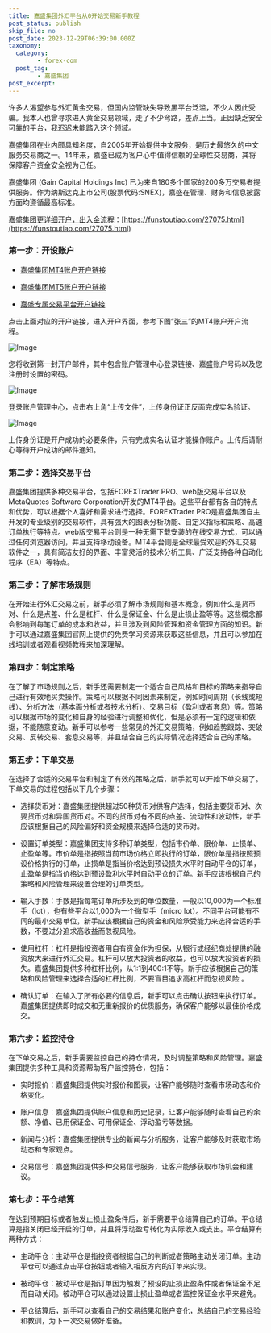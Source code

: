 ```yaml
---
title: 嘉盛集团外汇平台从0开始交易新手教程
post_status: publish
skip_file: no
post_date: 2023-12-29T06:39:00.000Z
taxonomy:
  category:
        - forex-com
  post_tag:
        - 嘉盛集团
post_excerpt: 
---
```

许多人渴望参与外汇黄金交易，但国内监管缺失导致黑平台泛滥，不少人因此受骗。我本人也曾寻求进入黄金交易领域，走了不少弯路，差点上当。正因缺乏安全可靠的平台，我迟迟未能踏入这个领域。

嘉盛集团在业内颇具知名度，自2005年开始提供中文服务，是历史最悠久的中文服务交易商之一。14年来，嘉盛已成为客户心中值得信赖的全球性交易商，其将保障客户资金安全视为己任。

嘉盛集团 (Gain Capital Holdings Inc) 已为来自180多个国家的200多万交易者提供服务。作为纳斯达克上市公司(股票代码:SNEX)，嘉盛在管理、财务和信息披露方面均遵循最高标准。

[嘉盛集团更详细开户，出入金流程](https://funstoutiao.com/27075.html)：[https://funstoutiao.com/27075.html](https://funstoutiao.com/27075.html)

### 第一步：开设账户

* [嘉盛集团MT4账户开户链接](https://s.ssgg.net/jsmt4)

* [嘉盛集团MT5账户开户链接](https://s.ssgg.net/jsmt5)

* [嘉盛专属交易平台开户链接](https://s.ssgg.net/js)

点击上面对应的开户链接，进入开户界面，参考下图“张三”的MT4账户开户流程。

![Image](https://prod-files-secure.s3.us-west-2.amazonaws.com/39ed1227-6d7d-4570-be36-9ccd4a2c4241/7a167aea-686b-400d-af59-4e18eb607a40/640.png?X-Amz-Algorithm=AWS4-HMAC-SHA256&X-Amz-Content-Sha256=UNSIGNED-PAYLOAD&X-Amz-Credential=ASIAZI2LB466Q3LTCOBA%2F20251020%2Fus-west-2%2Fs3%2Faws4_request&X-Amz-Date=20251020T221310Z&X-Amz-Expires=3600&X-Amz-Security-Token=IQoJb3JpZ2luX2VjEE0aCXVzLXdlc3QtMiJIMEYCIQCJ%2BKpoPAIISPrvbQ26k8cr5ayFZnobBZxUCMuMa4yW2AIhAKW4NhCPxvWygo5qFn4zGfXLRS46%2B0hUXuAr%2BD%2F3vJHtKogECPb%2F%2F%2F%2F%2F%2F%2F%2F%2F%2FwEQABoMNjM3NDIzMTgzODA1IgzJqm%2Bvf1nH%2FQdkhlMq3AP%2FJZ48HXpEna1ezGHBIc79A9tkp25Sl8%2BPi3sw%2F3gq26cTVc4R3cQJs27pfczgUJ7P%2BvlROn%2F4VI7ckmp1YzY%2FnTNXhJ3Aaf8e%2FKdhoHRG3ofYoW1obp0gpif3jFVP6nbtOioCtOXE2GG4P7cMCammuzRBU4MfzcIk9cvsHlXw9EPE3ucZZk02H9%2FJWntgNrXZjiRePOecIKCx3Nd9Gf9Bjb7F3KRa%2F2gtJGuFquz%2BlRvcqXdS8D7AbOSjn7uLMfIoPMEhCyiYkSwJ80gvh9CmkNULaW93kmrdrl794cT0joO0bTL%2BqKyvYj%2FE%2B7NoGsY0MMIfH3HgtUGTao3pTkSSN%2FLgkl0hFrjIl0phyHqzuEkOxX5hRYLva2KvtLrUVokc9CITOwn7MqCvk8YlKG2ymAvi0hQ0aTs60gL65OPcBPcomgjEN95z8k0gXR%2FoNHjXoIBquWPlnMJ%2BevtS5zDi02fRexk8ffuCcS8kPC2qVLYXMtfoH0Zevk9cKHyvjdThkwJRbemtaEFFbevJGsT%2BveR2BmhXDzDrgxtQuIENCdkHlC4R2bXNc4mQWqZlxwsQnCCzyY9T5aDvB0zjFAWhQuDtN96KmDMP8kY5yCCqeFKG9%2BwsmuapDrJdnzCSwNrHBjqkAfAFYjXG9cZT%2BUVB0Yrl1mvWNrtm4KokeZ8oKmXOIGTCRkvCjcTFZ99ZDHawI2e3Q4cLrq4Su8XGp0tNovXQV0wlpbaB8xZEHDC%2FFf1Jlvt4bmov0SqtWsxMj73r0k%2FhuJA6zOrKZ1opBM%2BIND5ddHNde0sl5zqDeKoYfOk%2B46GAjcaesth2bR6XyjEvWbzEyS%2BOUlZtoOdH%2Ff38GSGnic02NlSC&X-Amz-Signature=bf1b794a34e886883c9efd39bdee4899cd19dd8ccd6141a3a61e6c80c690d966&X-Amz-SignedHeaders=host&x-amz-checksum-mode=ENABLED&x-id=GetObject)

您将收到第一封开户邮件，其中包含账户管理中心登录链接、嘉盛账户号码以及您注册时设置的密码。

![Image](https://prod-files-secure.s3.us-west-2.amazonaws.com/39ed1227-6d7d-4570-be36-9ccd4a2c4241/eaa1c6b3-2877-4284-a0e1-530e222c27fb/image.png?X-Amz-Algorithm=AWS4-HMAC-SHA256&X-Amz-Content-Sha256=UNSIGNED-PAYLOAD&X-Amz-Credential=ASIAZI2LB466Q3LTCOBA%2F20251020%2Fus-west-2%2Fs3%2Faws4_request&X-Amz-Date=20251020T221310Z&X-Amz-Expires=3600&X-Amz-Security-Token=IQoJb3JpZ2luX2VjEE0aCXVzLXdlc3QtMiJIMEYCIQCJ%2BKpoPAIISPrvbQ26k8cr5ayFZnobBZxUCMuMa4yW2AIhAKW4NhCPxvWygo5qFn4zGfXLRS46%2B0hUXuAr%2BD%2F3vJHtKogECPb%2F%2F%2F%2F%2F%2F%2F%2F%2F%2FwEQABoMNjM3NDIzMTgzODA1IgzJqm%2Bvf1nH%2FQdkhlMq3AP%2FJZ48HXpEna1ezGHBIc79A9tkp25Sl8%2BPi3sw%2F3gq26cTVc4R3cQJs27pfczgUJ7P%2BvlROn%2F4VI7ckmp1YzY%2FnTNXhJ3Aaf8e%2FKdhoHRG3ofYoW1obp0gpif3jFVP6nbtOioCtOXE2GG4P7cMCammuzRBU4MfzcIk9cvsHlXw9EPE3ucZZk02H9%2FJWntgNrXZjiRePOecIKCx3Nd9Gf9Bjb7F3KRa%2F2gtJGuFquz%2BlRvcqXdS8D7AbOSjn7uLMfIoPMEhCyiYkSwJ80gvh9CmkNULaW93kmrdrl794cT0joO0bTL%2BqKyvYj%2FE%2B7NoGsY0MMIfH3HgtUGTao3pTkSSN%2FLgkl0hFrjIl0phyHqzuEkOxX5hRYLva2KvtLrUVokc9CITOwn7MqCvk8YlKG2ymAvi0hQ0aTs60gL65OPcBPcomgjEN95z8k0gXR%2FoNHjXoIBquWPlnMJ%2BevtS5zDi02fRexk8ffuCcS8kPC2qVLYXMtfoH0Zevk9cKHyvjdThkwJRbemtaEFFbevJGsT%2BveR2BmhXDzDrgxtQuIENCdkHlC4R2bXNc4mQWqZlxwsQnCCzyY9T5aDvB0zjFAWhQuDtN96KmDMP8kY5yCCqeFKG9%2BwsmuapDrJdnzCSwNrHBjqkAfAFYjXG9cZT%2BUVB0Yrl1mvWNrtm4KokeZ8oKmXOIGTCRkvCjcTFZ99ZDHawI2e3Q4cLrq4Su8XGp0tNovXQV0wlpbaB8xZEHDC%2FFf1Jlvt4bmov0SqtWsxMj73r0k%2FhuJA6zOrKZ1opBM%2BIND5ddHNde0sl5zqDeKoYfOk%2B46GAjcaesth2bR6XyjEvWbzEyS%2BOUlZtoOdH%2Ff38GSGnic02NlSC&X-Amz-Signature=7359da05cccc73e7efd6bb70b65abd53b82104faf1e4901b522adb5c69638ce6&X-Amz-SignedHeaders=host&x-amz-checksum-mode=ENABLED&x-id=GetObject)

登录账户管理中心，点击右上角“上传文件”，上传身份证正反面完成实名验证。

![Image](https://prod-files-secure.s3.us-west-2.amazonaws.com/39ed1227-6d7d-4570-be36-9ccd4a2c4241/54090639-09fc-46b4-a135-e0289f707147/image.png?X-Amz-Algorithm=AWS4-HMAC-SHA256&X-Amz-Content-Sha256=UNSIGNED-PAYLOAD&X-Amz-Credential=ASIAZI2LB466Q3LTCOBA%2F20251020%2Fus-west-2%2Fs3%2Faws4_request&X-Amz-Date=20251020T221310Z&X-Amz-Expires=3600&X-Amz-Security-Token=IQoJb3JpZ2luX2VjEE0aCXVzLXdlc3QtMiJIMEYCIQCJ%2BKpoPAIISPrvbQ26k8cr5ayFZnobBZxUCMuMa4yW2AIhAKW4NhCPxvWygo5qFn4zGfXLRS46%2B0hUXuAr%2BD%2F3vJHtKogECPb%2F%2F%2F%2F%2F%2F%2F%2F%2F%2FwEQABoMNjM3NDIzMTgzODA1IgzJqm%2Bvf1nH%2FQdkhlMq3AP%2FJZ48HXpEna1ezGHBIc79A9tkp25Sl8%2BPi3sw%2F3gq26cTVc4R3cQJs27pfczgUJ7P%2BvlROn%2F4VI7ckmp1YzY%2FnTNXhJ3Aaf8e%2FKdhoHRG3ofYoW1obp0gpif3jFVP6nbtOioCtOXE2GG4P7cMCammuzRBU4MfzcIk9cvsHlXw9EPE3ucZZk02H9%2FJWntgNrXZjiRePOecIKCx3Nd9Gf9Bjb7F3KRa%2F2gtJGuFquz%2BlRvcqXdS8D7AbOSjn7uLMfIoPMEhCyiYkSwJ80gvh9CmkNULaW93kmrdrl794cT0joO0bTL%2BqKyvYj%2FE%2B7NoGsY0MMIfH3HgtUGTao3pTkSSN%2FLgkl0hFrjIl0phyHqzuEkOxX5hRYLva2KvtLrUVokc9CITOwn7MqCvk8YlKG2ymAvi0hQ0aTs60gL65OPcBPcomgjEN95z8k0gXR%2FoNHjXoIBquWPlnMJ%2BevtS5zDi02fRexk8ffuCcS8kPC2qVLYXMtfoH0Zevk9cKHyvjdThkwJRbemtaEFFbevJGsT%2BveR2BmhXDzDrgxtQuIENCdkHlC4R2bXNc4mQWqZlxwsQnCCzyY9T5aDvB0zjFAWhQuDtN96KmDMP8kY5yCCqeFKG9%2BwsmuapDrJdnzCSwNrHBjqkAfAFYjXG9cZT%2BUVB0Yrl1mvWNrtm4KokeZ8oKmXOIGTCRkvCjcTFZ99ZDHawI2e3Q4cLrq4Su8XGp0tNovXQV0wlpbaB8xZEHDC%2FFf1Jlvt4bmov0SqtWsxMj73r0k%2FhuJA6zOrKZ1opBM%2BIND5ddHNde0sl5zqDeKoYfOk%2B46GAjcaesth2bR6XyjEvWbzEyS%2BOUlZtoOdH%2Ff38GSGnic02NlSC&X-Amz-Signature=1a0a7bd02637fcd31da5c508bdac74e5f9f29e66d5c87f8fce0f34937239b595&X-Amz-SignedHeaders=host&x-amz-checksum-mode=ENABLED&x-id=GetObject)

上传身份证是开户成功的必要条件，只有完成实名认证才能操作账户。上传后请耐心等待开户成功的邮件通知。

### 第二步：选择交易平台

嘉盛集团提供多种交易平台，包括FOREXTrader PRO、web版交易平台以及MetaQuotes Software Corporation开发的MT4平台。这些平台都有各自的特点和优势，可以根据个人喜好和需求进行选择。FOREXTrader PRO是嘉盛集团自主开发的专业级别的交易软件，具有强大的图表分析功能、自定义指标和策略、高速订单执行等特点。web版交易平台则是一种无需下载安装的在线交易方式，可以通过任何浏览器访问，并且支持移动设备。MT4平台则是全球最受欢迎的外汇交易软件之一，具有简洁友好的界面、丰富灵活的技术分析工具、广泛支持各种自动化程序（EA）等特点。

### 第三步：了解市场规则

在开始进行外汇交易之前，新手必须了解市场规则和基本概念，例如什么是货币对、什么是点差、什么是杠杆、什么是保证金、什么是止损止盈等等。这些概念都会影响到每笔订单的成本和收益，并且涉及到风险管理和资金管理方面的知识。新手可以通过嘉盛集团官网上提供的免费学习资源来获取这些信息，并且可以参加在线培训或者观看视频教程来加深理解。

### 第四步：制定策略

在了解了市场规则之后，新手还需要制定一个适合自己风格和目标的策略来指导自己进行有效地买卖操作。策略可以根据不同因素来制定，例如时间周期（长线或短线）、分析方法（基本面分析或者技术分析）、交易目标（盈利或者套息）等。策略可以根据市场的变化和自身的经验进行调整和优化，但是必须有一定的逻辑和依据，不能随意变动。新手可以参考一些常见的外汇交易策略，例如趋势跟踪、突破交易、反转交易、套息交易等，并且结合自己的实际情况选择适合自己的策略。

### 第五步：下单交易

在选择了合适的交易平台和制定了有效的策略之后，新手就可以开始下单交易了。下单交易的过程包括以下几个步骤：

* 选择货币对：嘉盛集团提供超过50种货币对供客户选择，包括主要货币对、次要货币对和异国货币对。不同的货币对有不同的点差、流动性和波动性，新手应该根据自己的风险偏好和资金规模来选择合适的货币对。

* 设置订单类型：嘉盛集团支持多种订单类型，包括市价单、限价单、止损单、止盈单等。市价单是指按照当前市场价格立即执行的订单，限价单是指按照预设价格执行的订单，止损单是指当价格达到预设损失水平时自动平仓的订单，止盈单是指当价格达到预设盈利水平时自动平仓的订单。新手应该根据自己的策略和风险管理来设置合理的订单类型。

* 输入手数：手数是指每笔订单所涉及到的单位数量，一般以10,000为一个标准手（lot），也有些平台以1,000为一个微型手（micro lot）。不同平台可能有不同的最小交易单位，新手应该根据自己的资金和风险承受能力来选择合适的手数，不要过分追求高收益而忽视风险。

* 使用杠杆：杠杆是指投资者用自有资金作为担保，从银行或经纪商处提供的融资放大来进行外汇交易。杠杆可以放大投资者的收益，也可以放大投资者的损失。嘉盛集团提供多种杠杆比例，从1:1到400:1不等。新手应该根据自己的策略和风险管理来选择合适的杠杆比例，不要盲目追求高杠杆而忽视风险 。

* 确认订单：在输入了所有必要的信息后，新手可以点击确认按钮来执行订单。嘉盛集团提供即时成交和无重新报价的优质服务，确保客户能够以最佳价格成交。

### 第六步：监控持仓

在下单交易之后，新手需要监控自己的持仓情况，及时调整策略和风险管理。嘉盛集团提供多种工具和资源帮助客户监控持仓，包括：

* 实时报价：嘉盛集团提供实时报价和图表，让客户能够随时查看市场动态和价格变化。

* 账户信息：嘉盛集团提供账户信息和历史记录，让客户能够随时查看自己的余额、净值、已用保证金、可用保证金、浮动盈亏等数据。

* 新闻与分析：嘉盛集团提供专业的新闻与分析服务，让客户能够及时获取市场动态和专家观点。

* 交易信号：嘉盛集团提供多种交易信号服务，让客户能够获取市场机会和建议。

### 第七步：平仓结算

在达到预期目标或者触发止损止盈条件后，新手需要平仓结算自己的订单。平仓结算是指关闭已经开启的订单，并且将浮动盈亏转化为实际收入或支出。平仓结算有两种方式：

* 主动平仓：主动平仓是指投资者根据自己的判断或者策略主动关闭订单。主动平仓可以通过点击平仓按钮或者输入相反方向的订单来实现。

* 被动平仓：被动平仓是指订单因为触发了预设的止损止盈条件或者保证金不足而自动关闭。被动平仓可以通过设置止损止盈单或者监控保证金水平来避免。

* 平仓结算后，新手可以查看自己的交易结果和账户变化，总结自己的交易经验和教训，为下一次交易做好准备。